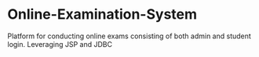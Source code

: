 # Online-Examination-System
Platform for conducting online exams consisting of both admin and student login. Leveraging JSP and JDBC
